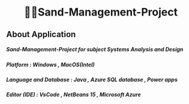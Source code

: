 <h1 align="center">👨‍💻Sand-Management-Project</h1>
<h2 align="left">About Application</h2>
<h5 align="left">Sand-Management-Project for subject Systems Analysis and Design</h5>
<h5 align="left">Platform : Windows , MacOS(Intel)</h5>
<h5 align="left">Language and Database : Java , Azure SQL database , Power apps</h5>
<h5 align="left">Editor (IDE) : VsCode , NetBeans 15 , Microsoft Azure</h5>
